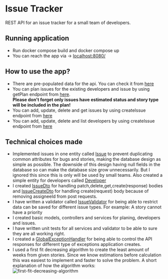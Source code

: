 # Issue Tracker
REST API for an issue tracker for a small team of developers.

## Running application
* Run docker compose build and docker compose up
* You can reach the app via -> [localhost:8080/](http://localhost:8080/)

## How to use the app?
* There are pre-populated data for the api. You can check it from [here](src/main/resources/data.sql)
* You can plan issues for the existing developers and issue by using getPlan endpoint from [here](http://localhost:8080/swagger-ui/index.html#/plan-controller/getPlan). <br />
**Please don't forget only issues have estimated status and story type will be included in the plan!**
* You can add, update, delete and get issues by using createIssue endpoint from [here](http://localhost:8080/swagger-ui/index.html#/issue-controller)
* You can add, update, delete and list developers by using createIssue endpoint from [here](http://localhost:8080/swagger-ui/index.html#/issue-controller)

## Technical choices made
* Implemented issues in one entity called [Issue](src/main/java/com/kaganuk/issuetracker/model/Issue.java) to prevent duplicating common attributes for bugs and stories, making the database design as simple as possible. The downside of this design having null fields in the database so can make the database size grow unnecessarily. But I ignored this since this is only will be used by small teams. Also created a simple entity for developers called [Developer](src/main/java/com/kaganuk/issuetracker/model/Developer.java)
* I created [IssueDto](src/main/java/com/kaganuk/issuetracker/model/IssueDto.java) for handling patch,delete,get,create(response) bodies and [IssueCreateDto](src/main/java/com/kaganuk/issuetracker/model/IssueCreateDto.java) for handling create(request) body because of removing assigneeId from post requests.
* I have written a validator called [IssueValidator](src/main/java/com/kaganuk/issuetracker/validation/IssueValidator.java) for being able to restrict data can be saved for different issue types. For example: A story cannot have a priority
* I created basic models, controllers and services for planing, developers and issues.
* I have written unit tests for all services and validator to be able to sure they are all working right.
* I created a [GlobalExceptionHandler](src/main/java/com/kaganuk/issuetracker/exception/GlobalExceptionHandler.java) for being able to control the API responses for different type of exceptions application creates.
* I used a first fit decreasing algorithm to create the least amount of weeks from given stories. Since we know estimations before calculation this was easiest to implement and faster to solve the problem. A short explanation of how the algorithm works: <br />
![first-fit-decreasing-algorithm](https://github.com/kaganuk/issue-tracker/assets/12846311/ba0d6c9a-9cd5-4319-962c-fe7638dc415f)
